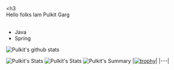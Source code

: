 <h3<br>Hello folks Iam Pulkit Garg</br></h3>
<br>
<ul>
  <li>Java</li>
  <li>Spring</li>
</ul>

![Pulkit's github stats](https://github-readme-stats.vercel.app/api?username=Pulkit-Garg15&theme=radical&show_icons=true&count_private=true)

![Pulkit's Stats](https://github-profile-summary-cards.vercel.app/api/cards/repos-per-language?username=Pulkit-Garg15&theme=solarized_dark)
![Pulkit's Stats](https://github-profile-summary-cards.vercel.app/api/cards/most-commit-language?username=Pulkit-Garg15&theme=solarized_dark)
![Pulkit's Summary](https://github-profile-summary-cards.vercel.app/api/cards/profile-details?username=Pulkit-Garg15&theme=solarized_dark)
|[![trophy](https://github-profile-trophy.vercel.app/?username=Pulkit-Garg15&margin-w=15&column=7&row=5)]()|
|---|
